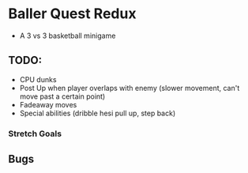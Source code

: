 # Baller Quest Redux

- A 3 vs 3 basketball minigame

## TODO:

- CPU dunks
- Post Up when player overlaps with enemy (slower movement, can't move past a certain point)
- Fadeaway moves
- Special abilities (dribble hesi pull up, step back)

### Stretch Goals

## Bugs
